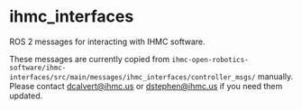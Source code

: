 # ihmc_interfaces
ROS 2 messages for interacting with IHMC software.

These messages are currently copied from `ihmc-open-robotics-software/ihmc-interfaces/src/main/messages/ihmc_interfaces/controller_msgs/` manually. Please contact dcalvert@ihmc.us or dstephen@ihmc.us if you need them updated.
